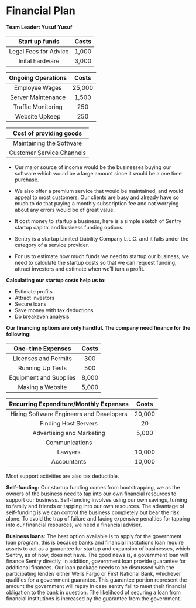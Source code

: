 # Financial Plan

**Team Leader: Yusuf Yusuf**


| Start up funds | Costs |
|:--------------:|:-----:|
| Legal Fees for Advice | 1,000 |
| Inital hardware | 3,000 |

| Ongoing Operations | Costs |
| :----------------: |:-----:|
| Employee Wages | 25,000 |
| Server Maintenance | 1,500 |
| Traffic Monitoring | 250 |
| Website Upkeep | 250 | 

| Cost of providing goods |
| :---------------------: |
| Maintaining the Software |
| Customer Service Channels |

  - Our major source of income would be the businesses buying our software which would be a large amount since it would be a one time purchase.
  - We also offer a premium service that would be maintained, and would appeal to most customers. Our clients are busy and already have so much to do that paying a monthly subscription fee and not worrying about any errors would be of great value. 


  - It cost money to startup a business, here is a simple sketch of Sentry startup capital and business funding options.
  - Sentry is a startup Limited Liability Company L.L.C. and it falls under the category of a service provider.
  - For us to estimate how much funds we need to startup our business, we need to calculate the startup costs so that we can request funding, attract investors and estimate when we’ll turn a profit.
  
__Calculating our startup costs help us to:__

  - Estimate profits
  - Attract investors
  - Secure loans
  - Save money with tax deductions
  - Do breakeven analysis

__Our financing options are only handful. The company need finance for the following:__

| One-time Expenses| Costs |
| :--------------: |:-----:|
| Licenses and Permits | 300 | 
| Running Up Tests | 500 |
| Equipment and Supplies | 8,000 | 
| Making a Website | 5,000 | 

| Recurring Expenditure/Monthly Expenses | Costs |
| :------------------------------------: |:-----:|
| Hiring Software Engineers and Developers | 20,000 |
| Finding Host Servers | 20 | 
| Advertising and Marketing | 5,000 |
| Communications |
| Lawyers | 10,000 | 
| Accountants | 10,000 | 

Most support activities are also tax deductible. 

__Self-funding:__
  Our startup funding comes from bootstrapping, we as the owners of the business need to tap into our own financial resources to support our business. Self-funding involves using our own savings, turning to family and friends or tapping into our own resources. The advantage of self-funding is we can control the business completely but bear the risk alone. To avoid the trap of failure and facing expensive penalties for tapping into our financial resources, we need a financial adviser.

__Business loans:__
  The best option available is to apply for the government loan program, this is because banks and financial institutions loan require assets to act as a guarantee for startup and expansion of businesses, which Sentry, as of now, does not have. The good news is, a government loan will finance Sentry directly, in addition, government loan provide guarantee for additional finances.
Our loan package needs to be discussed with the participating lender/ either Wells Fargo or First National Bank, whichever qualifies for a government guarantee. This guarantee portion represent the amount the government will repay in case sentry fail to meet their financial obligation to the bank in question. The likelihood of securing a loan from financial institutions is increased by the guarantee from the government.
